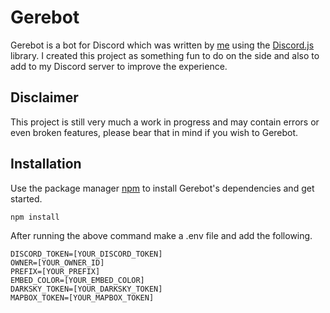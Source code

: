 # Gerebot

Gerebot is a bot for Discord which was written by [me](https://github.com/KieranLProctor) using the [Discord.js](https://discord.js.org/#/) library. I created this project as something fun to do on the side and also to add to my Discord server to improve the experience.

## Disclaimer

This project is still very much a work in progress and may contain errors or even broken features, please bear that in mind if you wish to Gerebot.

## Installation

Use the package manager [npm](https://www.npmjs.com/) to install Gerebot's dependencies and get started.

```bash
npm install
```

After running the above command make a .env file and add the following.

```
DISCORD_TOKEN=[YOUR_DISCORD_TOKEN]
OWNER=[YOUR_OWNER_ID]
PREFIX=[YOUR_PREFIX]
EMBED_COLOR=[YOUR_EMBED_COLOR]
DARKSKY_TOKEN=[YOUR_DARKSKY_TOKEN]
MAPBOX_TOKEN=[YOUR_MAPBOX_TOKEN]
```

